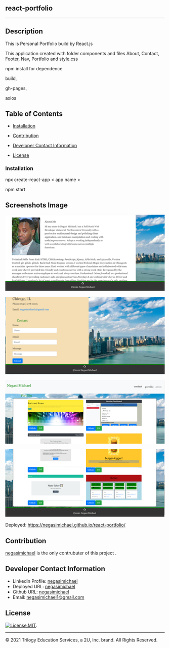 ## react-portfolio
---------------------------------------------------------------------------------

## Description

This is Personal Portfolio build by React.js

 This application created with folder components and files About, Contact, Footer, Nav, Portfolio and style.css

 npm install for dependence

 build,

 gh-pages,

 axios

## Table of Contents
   * [Installation](#installation)
   
   * [Contribution](#contribution)
   
   * [Developer Contact Information](#Developer-Contact-Information)
     
  * [License](#license)

### Installation

npx create-react-app  < app name >

npm start

 ## Screenshots Image
   
![react-portfolio](./src/Assets/Images/Ne1.png)

![react-portfolio](./src/Assets/Images/Ne2.png)

![react-portfolio](./src/Assets/Images/Ne3.png)

![react-portfolio](./src/Assets/Images/Ne4.png)

Deployed: https://negasimichael.github.io/react-portfolio/
## Contribution
  [negasimichael](https://github.com/negasimichael/react-portfolio) is the only contrubuter of this project .

## Developer Contact Information
  * Linkedin Profile: [negasimichael](https://www.linkedin.com/feed/)
  * Deployed URL: [negasimichael](https://negasimichael.github.io/react-portfolio/)
  * Github URL: [negasimichael](https://github.com/negasimichael/react-portfolio)
  * Email: negasimichael1@gmail.com
  
## License
   [![License:MIT](https://img.shields.io/badge/License-MIT-yellow.svg)](https://opensource.org/licenses/MIT).
 
 ------------------------------------------------------------------------------
© 2021 Trilogy Education Services, a 2U, Inc. brand. All Rights Reserved.

